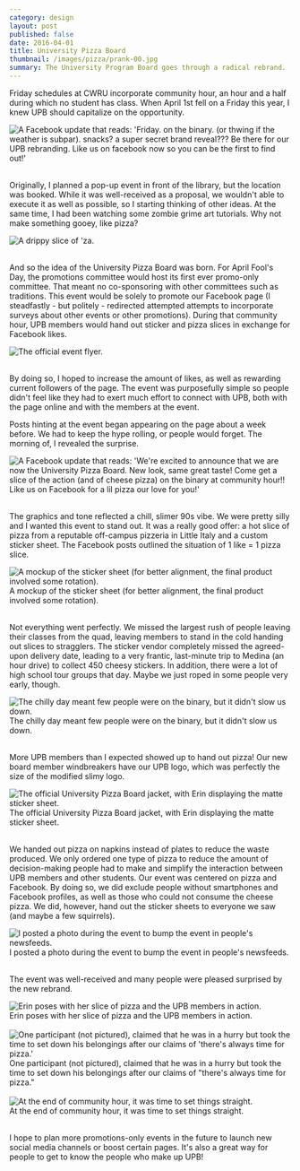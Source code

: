 ```yaml
---
category: design
layout: post
published: false
date: 2016-04-01
title: University Pizza Board
thumbnail: /images/pizza/prank-00.jpg
summary: The University Program Board goes through a radical rebrand.
---
```

Friday schedules at CWRU incorporate community hour, an hour and a half during which no student has class. When April 1st fell on a Friday this year, I knew UPB should capitalize on the opportunity. 

<div class = "post-image">
<image alt ="A Facebook update that reads: 'Friday. on the binary. (or thwing if the weather is subpar). snacks? a super secret brand reveal??? Be there for our UPB rebranding. Like us on facebook now so you can be the first to find out!'" src= "/images/pizza/prank-0.jpg"> <br/>
</div>
<br/>

Originally, I planned a pop-up event in front of the library, but the location was booked. While it was well-received as a proposal, we wouldn't able to execute it as well as possible, so I starting thinking of other ideas. At the same time, I had been watching some zombie grime art tutorials. Why not make something gooey, like pizza?

<div class = "post-image">
<image alt ="A drippy slice of 'za." src= "/images/pizza/pizza_slime-02.png"> <br/>
</div>
<br/>

And so the idea of the University Pizza Board was born. For April Fool's Day, the promotions committee would host its first ever promo-only committee. That meant no co-sponsoring with other committees such as traditions. This event would be solely to promote our Facebook page (I steadfastly - but politely - redirected attempted attempts to incorporate surveys about other events or other promotions). During that community hour, UPB members would hand out sticker and pizza slices in exchange for Facebook likes. 

<div class = "post-image">
<image alt ="The official event flyer." src= "/images/pizza/poster.jpg"> <br/>
</div>
<br/>

By doing so, I hoped to increase the amount of likes, as well as rewarding current followers of the page. The event was purposefully simple so people didn't feel like they had to exert much effort to connect with UPB, both with the page online and with the members at the event. 

Posts hinting at the event began appearing on the page about a week before. We had to keep the hype rolling, or people would forget. The morning of, I revealed the surprise.
<div class = "post-image">
<image alt ="A Facebook update that reads: 'We're excited to announce that we are now the University Pizza Board. New look, same great taste! Come get a slice of the action (and of cheese pizza) on the binary at community hour!! Like us on Facebook for a lil pizza our love for you!'" src= "/images/pizza/prank-1.jpg"> <br/>
</div>
<br/>

The graphics and tone reflected a chill, slimer 90s vibe. We were pretty silly and I wanted this event to stand out. It was a really good offer: a hot slice of pizza from a reputable off-campus pizzeria in Little Italy and a custom sticker sheet. The Facebook posts outlined the situation of 1 like = 1 pizza slice.

<div class = "post-image">
<image alt ="A mockup of the sticker sheet (for better alignment, the final product involved some rotation)." src= "/images/pizza/pizza_slime-04.png"> <br/>
A mockup of the sticker sheet (for better alignment, the final product involved some rotation).
</div>
<br/>

Not everything went perfectly. We missed the largest rush of people leaving their classes from the quad, leaving members to stand in the cold handing out slices to stragglers. The sticker vendor completely missed the agreed-upon delivery date, leading to a very frantic, last-minute trip to Medina (an hour drive) to collect 450 cheesy stickers. In addition, there were a lot of high school tour groups that day. Maybe we just roped in some people very early, though.

<div class = "post-image">
<image alt ="The chilly day meant few people were on the binary, but it didn't slow us down." src= "/images/pizza/attempt.jpg"> <br/>
The chilly day meant few people were on the binary, but it didn't slow us down.
</div>
<br/>

More UPB members than I expected showed up to hand out pizza! Our new board member windbreakers have our UPB logo, which was perfectly the size of the modified slimy logo. 
<div class = "post-image">
<image alt ="The official University Pizza Board jacket, with Erin displaying the matte sticker sheet." src= "/images/pizza/selfie.jpg"> <br/>
The official University Pizza Board jacket, with Erin displaying the matte sticker sheet.
</div>
<br/>

We handed out pizza on napkins instead of plates to reduce the waste produced. We only ordered one type of pizza to reduce the amount of decision-making people had to make and simplify the interaction between UPB members and other students. Our event was centered on pizza and Facebook. By doing so, we did exclude people without smartphones and Facebook profiles, as well as those who could not consume the cheese pizza. We did, however, hand out the sticker sheets to everyone we saw (and maybe a few squirrels).

<div class = "post-image">
<image alt ="I posted a photo during the event to bump the event in people's newsfeeds." src= "/images/pizza/prank-2.jpg"> <br/>
I posted a photo during the event to bump the event in people's newsfeeds.
</div>
<br/>

The event was well-received and many people were pleased surprised by the new rebrand.

<div class = "post-image">
<image alt ="Erin poses with her slice of pizza and the UPB members in action." src= "/images/pizza/pose.jpg"> <br/>
Erin poses with her slice of pizza and the UPB members in action.
</div>
<br/>

<div class = "post-image">
<image alt ="One participant (not pictured), claimed that he was in a hurry but took the time to set down his belongings after our claims of 'there's always time for pizza.'" src= "/images/pizza/participant.jpg"> <br/>
One participant (not pictured), claimed that he was in a hurry but took the time to set down his belongings after our claims of "there's always time for pizza."
</div>
<br/>

<div class = "post-image">
<image alt ="At the end of community hour, it was time to set things straight." src= "/images/pizza/prank-3.jpg"> <br/>
At the end of community hour, it was time to set things straight.
</div>
<br/>

I hope to plan more promotions-only events in the future to launch new social media channels or boost certain pages. It's also a great way for people to get to know the people who make up UPB!
